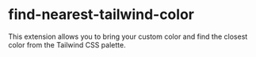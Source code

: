 # find-nearest-tailwind-color

This extension allows you to bring your custom color and find the closest color from the Tailwind CSS palette.